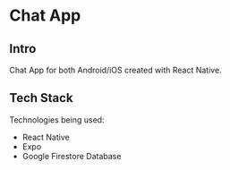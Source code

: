 # Chat App

## Intro

Chat App for both Android/iOS created with React Native.

## Tech Stack

Technologies being used:

-   React Native
-   Expo
-   Google Firestore Database
